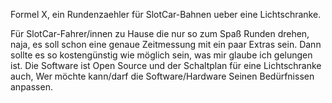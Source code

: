 Formel X, ein Rundenzaehler für SlotCar-Bahnen ueber eine Lichtschranke.

Für SlotCar-Fahrer/innen zu Hause die nur so zum Spaß Runden drehen, naja, es soll schon eine genaue Zeitmessung mit ein paar Extras sein. Dann sollte es so kostengünstig wie möglich sein, was mir glaube ich gelungen ist. Die Software ist Open Source und der Schaltplan für eine Lichtschranke auch, Wer möchte kann/darf die Software/Hardware Seinen Bedürfnissen anpassen.